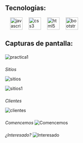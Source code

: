   <h2>Tecnologías:</h2>

<div align="left">
   <img width="12" />
  <img src="https://cdn.jsdelivr.net/gh/devicons/devicon/icons/javascript/javascript-original.svg" height="40" alt="javascript logo"  />
  <img width="12" />
  <img src="https://cdn.jsdelivr.net/gh/devicons/devicon/icons/css3/css3-original.svg" height="40" alt="css3 logo"  />
  <img width="12" />
  <img src="https://cdn.jsdelivr.net/gh/devicons/devicon/icons/html5/html5-original.svg" height="40" alt="html5 logo"  />
  <img width="12" />
  <img src="https://cdn.jsdelivr.net/gh/devicons/devicon/icons/bootstrap/bootstrap-original.svg" height="40" alt="bootstrap logo"  />
  

</div>
  <h2>Capturas de pantalla:</h2>

###

![practica1](https://github.com/daniel-mena2000/P-Bootstrap-/assets/89050072/65a4e943-ea91-41c9-ba63-0b68d56a135a)

###
*Sitios*


![sitios](https://github.com/daniel-mena2000/P-Bootstrap-/assets/89050072/97ac59ec-1d58-4e09-8570-cc14f0e5e4d3)

![sitios1](https://github.com/daniel-mena2000/P-Bootstrap-/assets/89050072/0a142aa6-3900-4bfd-aaf7-523bc1bd4e8b)
###

*Clientes*

![clientes](https://github.com/daniel-mena2000/P-Bootstrap-/assets/89050072/f17a735a-bce5-409a-bec3-acdc3d6370b5)

###

*Comencemos*
![Comencemos](https://github.com/daniel-mena2000/P-Bootstrap-/assets/89050072/b63332f6-5593-4192-a23f-6176dec9b022)

###
*¿Interesado?*
![Interesado](https://github.com/daniel-mena2000/P-Bootstrap-/assets/89050072/cc1ce09b-28f1-4436-bb9a-3e04f5e3e78b)
###

